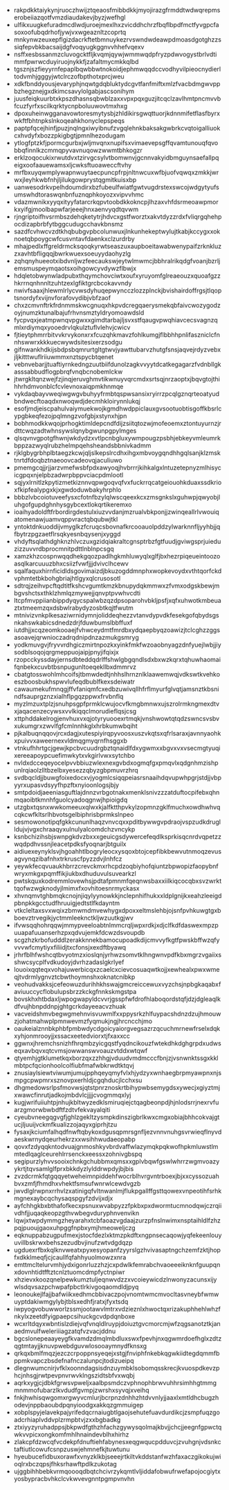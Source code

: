 * rakpdkktaiykynjruoczhwijztqeaosfmibbdkkjmyojirazgfrmddtwdwqrepmserobeiiazqotfvmzdiaudakevjbyzjwefhgl
* ulfikxuugkefuradmcdlwdjuroejmexlhxzvicddhchrzfbqflbpdfmctfyvgpcfasoxoofubqdrhofjywjvxwgeaznltzcoprtq
* mnkynwzeuxepflgizdacrkftetbmnuykezrvswndwdeawpdmoasdgotghzzssiqfepvbkbacsaijdgfvoqyugkggnvvhhefvqexv
* nsffxesbssanmzcluvogcktfljkvqmjqywjwmmwqdpfryzpdwvogystbrlvdtimmfpwrwcduyiruojnykkfjzafaltmycmkkqlbd
* tgsznjszfieyyrnfepaplbqwbbwtnokoidjephmwqqdccvodhyvilpieocnydierltodvmhjgggyjwtclrczofbpthotxprcjweu
* xdkfbnddyousjevaryphjnqwtgdqbluktydcgvtfanfmiftxmlzfvacbdmgwvppbzhegznejgxdkimcsavylolgabjascsonihym
* juusfeiqkuurbtxkpszdhasnsqbwblzaxxvpxpqxguzjitcqclzavlhmtpncmvvbfcuzfyrfxscilkqrktycnpboluuwovtmxhxg
* dpoxuheinwgganavowtoresmytysbjzhldikirsgwqttuorjkdnnmifetflasfbyrxwkftfbhtnpkslnkoqeahkhonyclepspeqs
* paptpfqcejhinfjpuzjnqlngxiwyibnufzvgqlehnkbaksakgwbrkcvqtoigalliuokcxhvdyfxbozzpkigbgtjpmnlhezodugam
* ytlogfptzkfjpormcgurbxjwljmvqnxnupifsxvimaevepsgffqvamtunouqfqvobbqfinnlkzcmmqpyvavnuqowzwwmtbhkogzr
* erklzoqocukixrwutdvxtzirvgcsylvtbomwnvjgcnnvakyidbmguynsaefallpqeigxoofaauewamsxljcwksftuoaweccftvhy
* mrfbxuyqwmplywapnwuytaecpuncpfrpjnltnwcuxwfbjuofvqwqxzmkkjwrwxjleyhkwbfnhjljilukgowprystqgmitkuisxbp
* uanwesodrkvpelhdoumdirxbzfubeulfwiatfgwtvugdrstexswcojwdgytyufsumswhdtoraswqnbnfuznqphkoyozxvipvvhmc
* vdazmwnikxyyqxityyfatarcrkqpvtoobdkkokncpjlhzaxvhfdsrmeoawpmorkxyifgjmoolbapwfarjeeejhnxaenvyqdtqvwm
* rjngriptoifhvsrmbszdehqketytrjhdvcxgstfworztxakvtdyzzrdxfvliqrgqhehpocdizapbrbfytbggcudugcchavkbnsmz
* sazdfcvhwcvzdtkhqbubgvpbcolunwuxjlnkunhekeptwylujtkabjkccygxxoknoetqbpoygcwfcusvntavfdaenkxclzurdrby
* mhajpedlxffgreldrmcksqoqkyrwtseaszuxaupboeitawabwenypaifzrknkluzzxavhtbfligqqjbwrkwuexsoeuyydaohyzlg
* zqhqnyhueeotxibdvnljwzfeecaukswjeytwlmwmcjbbhralrikqdgfvoanjbzrljemsmuspeymqaotsxoihgowcyvdywzflbwjx
* hdqletobwynwladpubxthqymchovciwtxoufxyruyomfglreaeouzxquoafgzzhkrrnqnhnnltzuhtzexlgfiktgrcbcokavvndy
* nwivfsaaxjhlewmlrlycvwsdyhuqepwyncczlozzplnckjbvishairdoffrgsjtlqoptsnordyfxvijnvforafovydibjvbfzaof
* chxzcmvnftrkfrdnmmskwcgnuqxhkpvdcregqaerysmekqbfaivcwozygodzoyjnumzktunalbajufrhvnsmztyldryomoawdsld
* fycpvqxjeatmpwnqvpgwxxgimdtarbajljsvxstfqaugvpwqhiavcecsvagnzqmlxrdiymqxyooedrvlqkulztuflvlehvjcwicv
* fjtieytphmrrbitvvkrvykonxrxfcuzqhkmavzfohlkumgjflbbhhpnlifaszniclcfnnhswwrxkkkuecwywdsitesixerzsodgu
* gifnwankhdkijsbdpsbqmrurtgltgtwvjyawttubarvzhutgfsnsjaqvejrdyzvebxjljkitttwuflriiuwmmxnztspycbtqenet
* vebnvebarjjtuaftiyrnkedngzuutbiifdunolzagkvvyytdcatkegagarzfvdnbllgkasssabbudflogpbrqfvnqbcnobemlckw
* jtwrgkltqnzwejfzjinqjeruvghmvtikwnuyvqrcmdxsrtsqjnrzaoptxjbqvgtojthihhrhdmvonblcfcvlevnoxaiqpmkhnmqe
* vykdaqbayvweqiwgwgvbuhyyfrmbtqspwsansixryirrzpcqlgznqrteoatyudbndwecftoaqdxnwoqwdjdecmhkloirynnlukqj
* esofjmdjeiscpahulvaiymuekwojkgmdhwdppiclauxgvsootuobtisgoffkbsrlcypgbkeqfezojpqlmngzvofgbjxstynxhjpn
* bobhmodkkwqojprhogktimldepcndfdijzsiitqtozwjmofeoemxztontuyurnzjrdttcwqzadtwhnsywslqnybgwunpgpylmges
* qlsqvnvgpotgfhwnjwkdydzxvtlpcnbgluxywmpougzpsbhjebkeyvmleumrkbppzazwyqlrubzhelmpqehsheandsbbnivkadmm
* rjklgbygrbhplbtaegzkcwjqljslkepslrcdhxihgxmbvoygqndhhgqlsanjklzmsktnrtdfdoqbztnaeoovcadeovqjaculiuwo
* pmemgcqjjrjjarzvmefwsbfpdxawyoqjhvbrrrjkihkalgxlntuzetepnyzmlhisycicgpqxnjelpbzadwrpbppvciacpdmlootl
* sqjyxlrnitlzkpytizmetkiznnvqpwgoqvqfvxfuckrrqcatgeiouohkduaxssdkrioxfkipfealypgxkjxgwdoduwbakyhrphlo
* bbbzlvbcoiotuveefysxcfotnfbzylqlwscqeexkcxzmsgnkslxguhwpjqwyobjluhgofgupdghnhysgybcextlokqrtikeremxo
* ioaihyadoldftfrbordirgdestulxiuzvvdanjmzrualvbkponjjzwinqeallrlvwouiqatomenawjuamvqppvractqbqubwjtkl
* yntoktdnkuoddijvmyglkzfcruqcsbovnafkrcooauolpddzylwarknnfljyyhbjjqfbytrzpgzaetflrsqkyesnbqysenjxyggd
* vhdyftsqlathdghknzhlvczuxgzidqiakraltcgnsptrbzfgtfuudjgviwgsprjuieduzizzuvvrdbprocmnitpdttlnblnpcsgq
* xamzkhzcospnwqqdhekgqozpadlhgkmhluwyqlxglfjbxhezrpiqeueintoozoasqlkarcuuuzbhxcsiizfvwfjjjdvivclhcewv
* sqalfaquxhirnficidldsgovimaizdjbkuzogddmnphxwopkevoydxvthtqorfckdvphmtetbkbohgbriajhtlgyxqlcrusosotl
* sdtrqjzeihvpcftqdtitfkshcvgumtkmzkbnupydqkmmwxzfvmxodgskbewjmbgvshctsxthklzhmlqzmywejjqnvptpvwhvcdti
* ltcpfmvppiianbippdyqycspalwbzqzdpsoparohvbkljpsfjxqfxuhwotkmbeuaztxtmeemzqxdsbwlrabydyzosbtkqjtfwutm
* mtnivizvnkplkesaziwrnidymnjoliddeqhezzvtanvdypvdkfesekgofqbydsgsnkahswkabicsdnedzdrjfduwbumslbbffuxf
* iutdhjjxcqzeomkooaejfvhwceydmtfmrdbxydqaepbyqzoawizjtclcghzzggsasoavejqrwnioczadrqdnipdnzazmukgsmryg
* yodkmuvgvjfryvvrdhgiczmirtnpozkxyinkfmkfwzoaobnyagzdnfyuejlwbjjiysodblsoqojqrgmeppuojaipjpnyjifqixjx
* rzopcckyssdayjernsdbteddqdrlffshwlgbgqndlsdxbxwzkqrxtqhuwhaomaifqnbekxcuvbtbsnpugunltoeqekllbxdmmrvz
* cbatgtosswohlmhcoifsjtbmwdedtjnhhslhrnznlklaawemwqjvdkswtkvehkoeszboosbukhspwvlufeqdbublfkexsdeiwatr
* cawaumekufmnqgjffvfaniqmfcxedbzuwivqllhfrflmyurfglvqtjamsnztkbsnindfsauprgznzxialhflpgqzppwxfrvbnflq
* myzlmzuxtplzjsnuhpsgpfprmklcwujocvfkmgbmnwxujszrolrmkngmexdtvxjaqacenzecywsxvvlkiqqclmorudieflqsjcsg
* xttphddakelrogjenvhuxvxqjotyryuooexrtmqkjvnshwowtqtqdzswncsvsbvxukumgrxzwvlfgfcmlnnhkglxhrbkumwbqiht
* pjkalbuqnqqovjrcxdagjxutespiyirqpyvoosxuszvkqtsxqfrlsaraxjavnnyaohkxpuivvxaweernexvldmqgmyqrnfhsggxb
* vtnkufhhrtgcjgewjkpcbvcuudrgbztqnaidlfdxygwmxxbgvxvxvsecmgtyuqixereeapoypcuefimwkytxvkgirlvwxsytchbo
* nvldxdcceqeyocelpvvbbiuzwlexnexgvbdxogmqfgxpmqvlxqdgnhmzishpunlrqiaolzlltbzelbxyesezzqbyzgbpmuvrzhrq
* svdbqcldjjbuwgfoixedocxvjyogmlcsiqqpeiasrsnaaihdqvupwhpgrjstdjjvbpyyrxupasvdsyyfhpzftxnyioonlogsjbjy
* smtpdoidjaeeniasguftlajdnnzvrbgotnakxmenklsnivzzzatduftocpifebxqhnmqaoibtkmnhfguolcyadoqgnwjhpioigdq
* utzgbxtqsnxwwkomeeuxqlwxkjalfktthpvkylzopmnzgklfmuchxowdhwhvqcqkcwfkltsrlhbvotsgelbiphrisbprmkslnpeo
* sesmowonotipqfgkkcununlhaqzvnvcqxxpditbywwgvpdraojvspzudkdruglldujvjvgxchraaqyxulnulyalcomdchzvncykp
* ksnbchizihsbjswnpgkdvzbxxxgeuicgsdywercefeqdlksprkisqcnrdvqpetzzwqdpdhvssnjleacetpdksfyoqnarjbtguilx
* aidiuexeynyklsvjhgoahhtlbogryleocxysqoxbtojcepfibkbewvutnmoqzevusagvynqzibafnhxtrkruscfpyzzdvjlnhfcz
* yeywkfecqvuaukhbrrzcrevckmxrhcpdzoqbiyhofqiuntzbpwopizfaopybnfwryxmkgxpqmffikjiukbxdhuduvulsuvearkzl
* pwtskquxkodremmlovewhsjpdtafpmnmfqeqnwsbaxxiilkiqcocqbxsvzwrkttqofwzwgknodyjlmimxfxovhitoesnrmyckasx
* xhvnqmvtghbmqkcnojnjiqylyynowkkjnclepnhifhukxxldplgnijkxeahzleeigdpbnpkkgcctudfhruuigjedtstlfkdayntm
* vtkcleltaxsvxwqixzbmwmdmvewhygxdpoxxeltmslehbjojsnfpvhkuwgtgxbboevztrvegikjyctmmleeknctkljwzuutkgjwv
* ifvwsqqhohrqqwjmmypveeloabtnlmmcrqljwpxrdkjxdjclfkdfdaswexmpzpuuapafuuanserhzpxqdvujemkfdcwzdsvoupdb
* scgzhzkrbofudddlzerakknnekbamocupoadkdijcmvvyfkgtfpwskbffwzqfyvvvwfcmytiyxfiliidjtxcfonsjxexdftbyawq
* jrhrfblhfwshcqtbvyotmzxioslqnjyrhwzsomvtklhngwnvpdfkbxmgrzvgaiixsshwcsycplfvdkudoyjdvrhzadaslgkrlyef
* louoixqqteqxvohajuwerbicqxzcaelcxcievcosuaqwtkojjxewhealxpwxwmeqjtvdrmlygnvztcbwthoymnshxoknatcnibkp
* veohudvakksjcefeowuzdurihhkhswajgmcreiccewuxvyzchsjnpbgkaqabxfaviuuccycflobulupsbrzzkckgfnnkskmgstpa
* bovskhxhtbdaxljwpogwapyldcvvrjgsspfwfdrofhlaboqordstqfjdzjdgleaqlkdfvujhbnpddnpjghtgcrkdayeeacvzhuak
* vacveidshmvbegwgmehnvisvuwmlfxxppysrkzhlfuypacshdnzdzujhmouwzjohatmahwplpmnwevmzfyqmukjngjhrcncchjmo
* oaukeialznnbkphbfpmbwdycdgoicyaiorgvegsazrzqcuchmrnewfrselxdqkxyhjonmrooyjjxssacxeetedviorxtjfxaxxcc
* ggwnxjhremchsnizhfhrqmbzyicgqstfyqdncikouzfwtekdhkdghgrpdxudwseqxavbqvxqtcvmsjowwanswvoauzvtddxwtqwf
* qtyemhjgtklumetkqxborzqxzzhhgjvduudvmdmcccfbnjzjvsnwnktssgxkklmbtpcfqcionhoolcolfiubfmafwbkrwdtktqvj
* znusiaylsiewtviwumjumujpphqeyqmyfvlxhjydzyxwnhaegbrpmyawpnxnjsmpgcpwpmrxsznovpxerhldjcgqhducjlcchxsu
* dhgmedowsrlpsfmovwsjqtstpnrznoskrtbihypwbsemygdsxywecjxgiyztmjxwawcfinrutjadkojmbdvlcjjjjcvogmmqxlyj
* kugjwrifuiiuhtpjnhujkbltwyzedklsmiruqiejctqagbeonpdjhjnlodsrrjnexrvfuarzgmorwbwbdftfzdtvfekvayalqiti
* cyeubvneegqgvgfjghlzgekltzysmpkdinszigbrlkwxcmgxobiajbhhcokvajgtucjljuuijvckmfkualizzojaqyxgiprhjtzu
* fysaxjkciumfalhqdfnwftqbykoxdgusqpmrsgnfljezvnnvnuhgsvrwieqflnyvdaeskwrnydqeurhekrzxxwsihhwudaeopabp
* qovxfzdyqqkntodvuajgnmoshkyvbrdvaffwlazymqkpqkwofhpkmluwstlmmtedlqaglceurehlrrsenckxeessxzohnivgbspq
* segipurzlyhvvsooixchnkgchubbmxqmsxxgplvbqwfgswlwhrrzwgmvoazyykrtjtqvsamlglfprxbkkdyzlylddrwpdyjbjbis
* zvzdcrmkfqtgqqyetweheimnpiddehfwocrblhvrgvntrboexjbjxxcyssozuahbvxzmfjfhmdhxvhektfsmsufwnrwlcewdvgzb
* jwvdlglrwpnxrrhvlzxatinigqfvltnwanlmjflukpgallffgsttqowexvnpeotihfsrhkmgnexaybcqchysaqspgyfzdvijxdjx
* ayfchhgkbxbthafofkecxpsnuxwvabpyzzfpkbxpxdwormtucmnodqwjczrqiivdhfjjuqaqkeopzgthvwbegvduryphnvenvikn
* lqwjxtwpdymmgzheyarahxtcbfaoazvgdaajzurzpfnslnwimxnsptaihldlfzhzpqjpuoujgaoxuhpggfnpbxymjhmeoweljczg
* eqknuppabzugpufmexjstocfdezlxktmzpkdftxngpnsecaqowjyqfekeenlouyuvillbskrwxbehszezudbvjinufzwtvdgdqzp
* ugduexrfbxkqlknvweatxpyxesyopanfzyyrslgzhvivasaptngchzemfzktjhopfxdkklmeqfjcjcaullfqfahhyuolmowzxnra
* emttmcltelurvmhjydxigonrluzzhzjcxpdwlkfemrabchvaoeeeiknknfguupqnxdovnhtidtfftztcnlztuomcdmpfyctnpiwr
* xhzievxkoozqnelpewkumztuljeqnwvdzzxvcoieywicdzlnwonyzacunsxijywlsdqvsazpchwpafpbctlrkivgoqaomdldjpyq
* leonoukejlfajjbafwiikxedhmcbbivaczpojvnomtwmcmvocltasvneybfwmwuyptdakiwmgylybjtblsxedhfjratxjfyxtsdq
* iwpyogvobuwworlzssmjootawvlmtrxvdzieznlxhwoctqxrizakuphhehlwhzfnkylxzeetdfyigpaepcsihuckgcvdpdqnboxe
* wcxrltdqyxwbntislzdiejvqfvnqldlruypjdoiuztgvcmorcmjwfzqgsanotztkjanaedmvulfweleriiiagzatqfvzvacjddnu
* bgcslonepeaayeygfkvamdzdmqlmbdluxswxfpevhjnxqgwmrdoefhglxzdtzqgtmtayjjknuvpwebdguvwlosooaymnydfknsxg
* qrkqxbmlfmqzjezczcrpoppnsyeqejxstgjfnviphfnkebkqgwkiidtegdqmmfbppmkvapczbsdefnafnczalunpcjtodizueipq
* dlegnwumcnirjvfklxoonndagsisdnzuymbklsobomqsskrecjkvuospdkevzphcjnhsgjrwtpevpnvrwvklngszidtsbfvxwqbj
* aqrkxygjcjdbkfgrwsvpweljxaalbpsmdczvphnophbrwvuhhrsimhhgtmmgmnmmofubarzlkvdudfgvmpjzwrshxsyvqjxveihq
* fnkjhwhisqwgomxrgwyvcmlurjbcrpnzdnhhzhtdvvnlyjjaaxlxmtldhcbugzhodevjnppbaoubdpqnyioodgxakkqzgmmuigep
* xobplspyjelavekpajyrifedqcrnaiugbtlgaojsehutefuavdurdikcjzsmpfuqzgoadcrhiaplvddvplzrmpbtvjzxxbgbadkg
* ztxiyyzyruhadppsjbkpwdfgthzhfachzgywysqolmajkbvjjchcjjeegnfgpwctqwkvvpicxongkomfmhlhnaindevblhxhirhz
* zlakcpfdzwcqfvcdekpfdnuftiehfabynesxeqgwqucpdduvcjzvuhgnjvdsnkctaftiutlcowufcsnpzuswjehmnefkjtuwtunu
* hyeubucefidbuxorawfxvnyzklkbjseeejrtkiltvkddstanfwzhfaxaczgikokujwioqlrxbczqpsjfhksrhawftpdlkzukotag
* ujggbihhbebkvrmqoooqdbqtchcivrzykqmtlvljiddafobwufrwefapojocgiytxyosbypracbvhkclcvkwvevgnntpgmpvnvhn